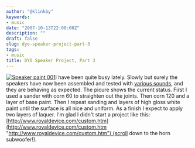 ```yaml
---
author: "@klinkby"
keywords:
- music
date: "2007-10-13T22:00:00Z"
description: ""
draft: false
slug: dyo-speaker-project-part-3
tags:
- music
title: DYO Speaker Project, Part 3
---
```



[![Speaker paint 001](http://static.getya.net/013/images/speaker-paint-001-thumb.jpg)](http://static.getya.net/013/images/speaker-paint-001.jpg)I have been quite busy lately. Slowly but surely the speakers have now been assembled and tested with [various sounds](http://www.dogstar.dantimax.dk/testwavs/), and they are behaving as expected. The picure shows the current status. First I used a sander with corn 60 to straighten out the joints. Then corn 120 and a layer of base paint. Then I repeat sanding and layers of high gloss white paint until the surface is all nice and uniform. As a finish I expect to apply two layers of laquer. I'm glad I didn't start a project like this: [http://www.royaldevice.com/custom.htm](http://www.royaldevice.com/custom.htm "http://www.royaldevice.com/custom.htm") (scroll down to the horn subwoofer!).

